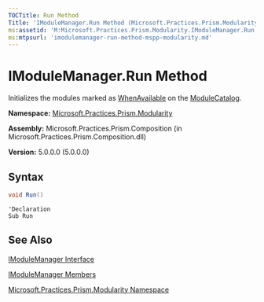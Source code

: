 ```yaml
---
TOCTitle: Run Method
Title: 'IModuleManager.Run Method (Microsoft.Practices.Prism.Modularity)'
ms:assetid: 'M:Microsoft.Practices.Prism.Modularity.IModuleManager.Run'
ms:mtpsurl: 'imodulemanager-run-method-mspp-modularity.md'
---
```


# IModuleManager.Run Method

Initializes the modules marked as [WhenAvailable](/patterns-practices/reference/initializationmode-enumeration-mspp-modularity) on the [ModuleCatalog](/patterns-practices/reference/modulecatalog-class-mspp-modularity).

**Namespace:** [Microsoft.Practices.Prism.Modularity](/patterns-practices/reference/mspp-modularity-namespace)

**Assembly:** Microsoft.Practices.Prism.Composition (in Microsoft.Practices.Prism.Composition.dll)

**Version:** 5.0.0.0 (5.0.0.0)

## Syntax

```C#
void Run()
```

```VB
'Declaration
Sub Run
```

## See Also
[IModuleManager Interface](/patterns-practices/reference/imodulemanager-interface-mspp-modularity)

[IModuleManager Members](/patterns-practices/reference/imodulemanager-members-mspp-modularity)

[Microsoft.Practices.Prism.Modularity Namespace](/patterns-practices/reference/mspp-modularity-namespace)

